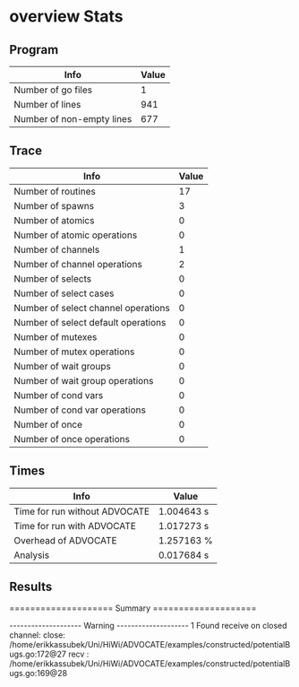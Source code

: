 # overview Stats

## Program
| Info | Value |
| - | - |
| Number of go files | 1 |
| Number of lines | 941 |
| Number of non-empty lines | 677 |


## Trace
| Info | Value |
| - | - |
| Number of routines | 17 |
| Number of spawns | 3 |
| Number of atomics | 0 |
| Number of atomic operations | 0 |
| Number of channels | 1 |
| Number of channel operations | 2 |
| Number of selects | 0 |
| Number of select cases | 0 |
| Number of select channel operations | 0 |
| Number of select default operations | 0 |
| Number of mutexes | 0 |
| Number of mutex operations | 0 |
| Number of wait groups | 0 |
| Number of wait group operations | 0 |
| Number of cond vars | 0 |
| Number of cond var operations | 0 |
| Number of once | 0| 
| Number of once operations | 0 |


## Times
| Info | Value |
| - | - |
| Time for run without ADVOCATE | 1.004643 s |
| Time for run with ADVOCATE | 1.017273 s |
| Overhead of ADVOCATE | 1.257163 % |
| Analysis | 0.017684 s |


## Results
==================== Summary ====================

-------------------- Warning --------------------
1 Found receive on closed channel:
	close: /home/erikkassubek/Uni/HiWi/ADVOCATE/examples/constructed/potentialBugs.go:172@27
	recv : /home/erikkassubek/Uni/HiWi/ADVOCATE/examples/constructed/potentialBugs.go:169@28
